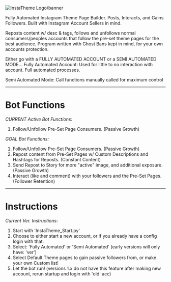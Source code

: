 ![InstaTheme Logo/banner](https://imgur.com/a/3V57xcS)

Fully Automated Instagram Theme Page Builder. Posts, Interacts, and Gains Followers. Built with Instagram Account Sellers in mind.

Reposts content w/ desc & tags, follows and unfollows normal consumers/peoples accounts that follow the pre-set theme pages for the best audience.
Program written with Ghost Bans kept in mind, for your own accounts protection.

Either go with a FULLY AUTOMATED ACCOUNT or a SEMI AUTOMATED MODE...
Fully Automated Account:
Used for little to no interaction with account. Full automated processes.

Semi Automated Mode:
Call functions manually called for maximum control

_________________________________________________________________________

# Bot Functions

*CURRENT Active Bot Functions:*
1) Follow/Unfollow Pre-Set Page Consumers. (Passive Growth)

*GOAL Bot Functions:*
1) Follow/Unfollow Pre-Set Page Consumers. (Passive Growth)
2) Repost content from Pre-Set Pages w/ Custom Descriptions and Hashtags for Reposts. (Constant Content)
3) Send Repost to Story for more "active" image, and additional exposure. (Passive Growth)
4) Interact (like and comment) with your followers and the Pre-Set Pages. (Follower Retention)

_________________________________________________________________________

# Instructions

*Current Ver. Instructions:*
1) Start with 'InstaTheme_Start.py'
2) Choose to either start a new account, or if you already have a config login with that.
3) Select: 'Fully Automated' or 'Semi Automated' (early versions will only have: 'ver')
4) Select Default Theme pages to gain passive followers from, or make your own Custom list!
5) Let the bot run! (versions 1.x do not have this feature after making new account, rerun startup and login with 'old' acc)
